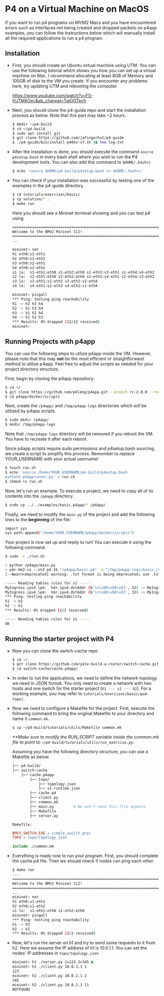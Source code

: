 # P4 on a Virtual Machine on MacOS
If you want to run p4 programs on M1/M2 Macs and you have encountered errors such as interfaces not being created and dropped packets on p4app examples, you can follow the instructions below which will manually install all the required applications to run a p4 program. 

## Installation
- First, you should create an Ubuntu virtual machine using UTM. You can use the following tutorial which shows you how you can set up a virtual machine on Mac. I recommend allocating at least 8GB of Memory and 100GB of disk to the VM you create. 
If you encounter any problems here, try updating UTM and rebooting the computer.

    https://www.youtube.com/watch?v=FS-HJTM6Oec&ab_channel=TatOGTech

- Next, you should clone the p4-guide repo and start the installation process as below. Note that this part may take ~2 hours.
    ```bash
    $ mkdir ~/p4-build
    $ cd ~/p4-build
    $ sudo apt install git
    $ git clone https://github.com/jafingerhut/p4-guide
    $ ./p4-guide/bin/install-p4dev-v7.sh |& tee log.txt
    ```

- After the installation is done, you should execute the command `source p4setup.bash` in every bash shell where you wish to run the P4 development tools. You can also add this command to `$HOME/.bashrc`
    ```bash
    $ echo 'source $HOME/p4-build/p4setup.bash >> $HOME/.bashrc'
    ```

- You can check if your installation was successful by testing one of the examples in the p4-guide directory.
    ```bash
    $ cd tutorials/exercises/basic/
    $ cp solution/* .
    $ make run
    ```
    Here you should see a Mininet terminal showing and you can test p4 using 
    ```bash
    ======================================================================
    Welcome to the BMV2 Mininet CLI!
    ======================================================================
    ...

    mininet> net
    h1 eth0:s1-eth1
    h2 eth0:s1-eth2
    h3 eth0:s2-eth1
    h4 eth0:s2-eth2
    s1 lo:  s1-eth1:eth0 s1-eth2:eth0 s1-eth3:s3-eth1 s1-eth4:s4-eth2
    s2 lo:  s2-eth1:eth0 s2-eth2:eth0 s2-eth3:s4-eth1 s2-eth4:s3-eth2
    s3 lo:  s3-eth1:s1-eth3 s3-eth2:s2-eth4
    s4 lo:  s4-eth1:s2-eth3 s4-eth2:s1-eth4

    mininet> pingall
    *** Ping: testing ping reachability
    h1 -> h2 h3 h4 
    h2 -> h1 h3 h4 
    h3 -> h1 h2 h4 
    h4 -> h1 h2 h3 
    *** Results: 0% dropped (12/12 received)
    mininet> 
    ```


## Running Projects with p4app
You can use the following steps to utilize p4app inside the VM. However, please note that this may **not** be the most efficient or straightforward method to utilize p4app. Feel free to adjust the scripts as needed for your project directory structure.

First, begin by cloning the p4app repository:
```bash
$ cd ~/
$ git clone https://github.com/p4lang/p4app.git --branch rc-2.0.0 --recursive
$ cd p4app/docker/scripts
```

Next, create the `/p4app/` and `/tmp/p4app-logs` directories which will be utilized by p4app scripts.
```bash
$ sudo mkdir /p4app/
$ mkdir /tmp/p4app-logs
```
Note that `/tmp/p4app-logs` directory will be removed if you reboot the VM. You have to recreate it after each reboot.

Since p4app scripts require sudo permissions and p4setup.bash sourcing, we create a script to simplify this process. Remember to replace YOUR_USERNAME with your actual username!
```bash
$ touch run.sh
$ echo 'source /home/YOUR_USERNAME/p4-build/p4setup.bash
python3 p4apprunner.py' > run.sh 
$ chmod +x run.sh
```

Now, let's run an example. To execute a project, we need to copy all of its contents into the `/p4app` directory.
```bash
$ sudo cp ../../examples/basic.p4app/* /p4app/
```

Finally, we need to modify the `main.py` of the project and add the following lines to the **beginning** of the file:
```bash
import sys
sys.path.append("/home/YOUR_USERNAME/p4app/docker/scripts")
```

Your project is now set up and ready to run! You can execute it using the following command.
```bash
$ sudo -s ./run.sh 

> python /p4app/main.py 
> p4c-bm2-ss --std p4-16 "/p4app/basic.p4" -o "/tmp/p4app-logs/basic.json" --p4runtime-files "/tmp/p4app-logs/basic.p4info.txt"
[--Wwarn=deprecated] warning: .txt format is being deprecated; use .txtpb instead

----- Reading tables rules for s1 -----
MyIngress.ipv4_lpm:  hdr.ipv4.dstAddr (b'\n\x00\x00\x01', 32) -> MyIngress.ipv4_forward dstAddr b'>\x0eK\x8d\xb2\xff' port b'\x01' 
MyIngress.ipv4_lpm:  hdr.ipv4.dstAddr (b'\n\x00\x00\x02', 32) -> MyIngress.ipv4_forward dstAddr b'fhn.\xb2&' port b'\x02' 
*** Ping: testing ping reachability
h1 -> h2 
h2 -> h1 
*** Results: 0% dropped (2/2 received)

----- Reading tables rules for s1 -----
OK
```


## Running the starter project with P4
- Now you can clone the switch-cache repo 
    ```bash
    $ cd ~/
    $ git clone https://github.com/yale-build-a-router/switch-cache.git
    $ cd switch-cache/cache.p4app/
    ```

- In order to run the applications, we need to define the network topology we need in JSON format. You only need to create a network with two hosts and one switch for the starter project (`h1 --- s1 --- h2`). For a working example, you may refer to `tutorials/exercises/basic/pod-topo/`. 

- Now we need to configure a Makefile for the project. First, execute the following command to bring the original Makefile to your directory and name it `common.mk`.
    ```bash
    $ cp ~/p4-build/tutorials/utils/Makefile common.mk
    ```
    *\*\*Make sure to modify the RUN_SCRIPT variable inside the common.mk file to point to `~/p4-build/tutorials/utils/run_exercise.py`*.

    Assuming you have the following directory structure, you can use a Makefile as below.
    ```bash
    ├── p4-build/
    ├── switch-cache
        ├── cache.p4app
            ├── topo/
                ├── topology.json
                ├── s1-runtime.json
            ├── cache.p4
            ├── client.py
            ├── common.mk
            ├── main.py         # We won't need this file anymore
            ├── Makefile
            ├── server.py
    ```
    `Makefile:`
    ```Makefile
    BMV2_SWITCH_EXE = simple_switch_grpc
    TOPO = topo/topology.json

    include ./common.mk
    ```

- Everything is ready now to run your program. First, you should complete the cache.p4 file. Then we should check if nodes can ping each other.
    ```bash
    $ make run
    ...
    ======================================================================
    Welcome to the BMV2 Mininet CLI!
    ======================================================================
    ...
    mininet> net
    h1 eth0:s1-eth1
    h2 eth0:s1-eth2
    s1 lo:  s1-eth1:eth0 s1-eth2:eth0
    mininet> pingall
    *** Ping: testing ping reachability
    h1 -> h2 
    h2 -> h1 
    *** Results: 0% dropped (2/2 received)
    ```

- Now, let's run the server on h1 and try to send some requests to it from h2. Here we assume the IP address of h1 is 10.0.1.1. You can set the nodes' IP addresses in `topo/topology.json`
    ```bash
    mininet> h1 ./server.py 1=123 2=345 &
    mininet> h2 ./client.py 10.0.1.1 1
    123
    mininet> h2 ./client.py 10.0.1.1 2
    345
    mininet> h2 ./client.py 10.0.1.1 11
    NOTFOUND
    ```
